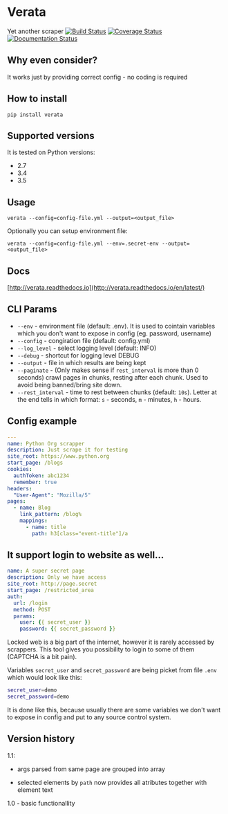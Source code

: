 # Verata
Yet another scraper
[![Build Status](https://travis-ci.org/CodersOfTheNight/verata.svg?branch=master)](https://travis-ci.org/CodersOfTheNight/verata)
[![Coverage Status](https://coveralls.io/repos/github/CodersOfTheNight/verata/badge.svg?branch=master)](https://coveralls.io/github/CodersOfTheNight/verata?branch=master)
[![Documentation Status](https://readthedocs.org/projects/verata/badge/?version=latest)](http://verata.readthedocs.io/en/latest/?badge=latest)

Why even consider?
------------------
It works just by providing correct config - no coding is required

How to install
--------------
`pip install verata` 

Supported versions
------------------
It is tested on Python versions:
- 2.7
- 3.4
- 3.5

Usage
-----
`verata --config=config-file.yml --output=<output_file>`

Optionally you can setup environment file:

`verata --config=config-file.yml --env=.secret-env --output=<output_file>`

Docs
----
[http://verata.readthedocs.io](http://verata.readthedocs.io/en/latest/)

CLI Params
----------
- `--env` - environment file (default: .env). It is used to cointain variables which you don't want to expose in config (eg. password, username)
- `--config` - congiration file (default: config.yml)
- `--log_level` - select logging level (default: INFO)
- `--debug` - shortcut for logging level DEBUG
- `--output` - file in which results are being kept
- `--paginate` - (Only makes sense if `rest_interval` is more than 0 seconds) crawl pages in chunks, resting after each chunk. Used to avoid being banned/bring site down.
- `--rest_interval` - time to rest between chunks (default: `10s`). Letter at the end tells in which format: `s` - seconds, `m` - minutes, `h` - hours.

Config example
--------------
```yaml
---
name: Python Org scrapper
description: Just scrape it for testing
site_root: https://www.python.org
start_page: /blogs
cookies:
  authToken: abc1234
  remember: true
headers:
  "User-Agent": "Mozilla/5"
pages:
  - name: Blog
    link_pattern: /blog%
    mappings:
      - name: title
        path: h3[class="event-title"]/a
```


It support login to website as well...
--------------------------------------
```yaml
name: A super secret page
description: Only we have access
site_root: http://page.secret
start_page: /restricted_area
auth:
  url: /login
  method: POST
  params:
    user: {{ secret_user }}
    password: {{ secret_password }}
```

Locked web is a big part of the internet, however it is rarely accessed by scrappers.
This tool gives you possibility to login to some of them (CAPTCHA is a bit pain).

Variables `secret_user` and `secret_password` are being picket from file `.env`
which would look like this:
```bash
secret_user=demo
secret_password=demo
```

It is done like this, because usually there are some variables we don't want to expose in config and put to any source control system.

Version history
---------------
1.1:
  - args parsed from same page are grouped into array
  
  - selected elements by `path` now provides all atributes together with element text
  
1.0 - basic functionallity

